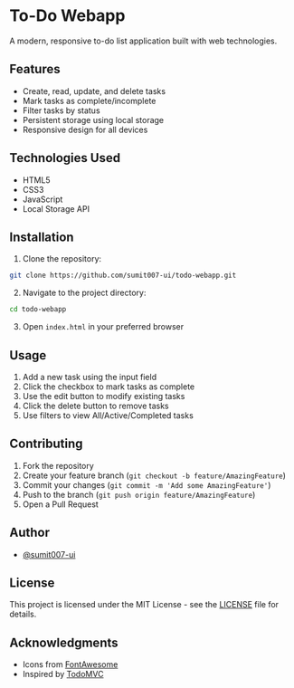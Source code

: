 # To-Do Webapp

A modern, responsive to-do list application built with web technologies.

## Features

- Create, read, update, and delete tasks
- Mark tasks as complete/incomplete
- Filter tasks by status
- Persistent storage using local storage
- Responsive design for all devices

## Technologies Used

- HTML5
- CSS3
- JavaScript
- Local Storage API

## Installation

1. Clone the repository:
```bash
git clone https://github.com/sumit007-ui/todo-webapp.git
```

2. Navigate to the project directory:
```bash
cd todo-webapp
```

3. Open `index.html` in your preferred browser

## Usage

1. Add a new task using the input field
2. Click the checkbox to mark tasks as complete
3. Use the edit button to modify existing tasks
4. Click the delete button to remove tasks
5. Use filters to view All/Active/Completed tasks


## Contributing

1. Fork the repository
2. Create your feature branch (`git checkout -b feature/AmazingFeature`)
3. Commit your changes (`git commit -m 'Add some AmazingFeature'`)
4. Push to the branch (`git push origin feature/AmazingFeature`)
5. Open a Pull Request

## Author

- [@sumit007-ui](https://github.com/sumit007-ui)

## License

This project is licensed under the MIT License - see the [LICENSE](LICENSE) file for details.

## Acknowledgments

- Icons from [FontAwesome](https://fontawesome.com)
- Inspired by [TodoMVC](http://todomvc.com)